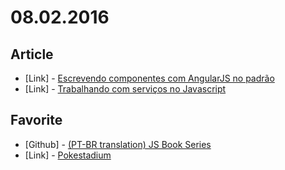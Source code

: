 # 08.02.2016

## Article

- \[Link\] - [Escrevendo componentes com AngularJS no padrão](http://blog.0e1dev.com/2016/08/02/Escrevendo-componentes-com-AngularJS-no-padrao-do-Google/)
- \[Link\] - [Trabalhando com serviços no Javascript](https://medium.com/by-vinicius-reis/trabalhando-com-servicos-no-javascript-864310cf386c#.ingsap3i3)


## Favorite

- \[Github\] - [(PT-BR translation) JS Book Series](https://github.com/cezaraugusto/You-Dont-Know-JS)
- \[Link\] - [Pokestadium](www.pokestadium.com/)
